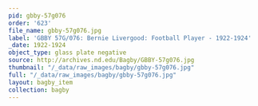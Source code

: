 ```yaml
---
pid: gbby-57g076
order: '623'
file_name: gbby-57g076.jpg
label: 'GBBY 57G/076: Bernie Livergood: Football Player - 1922-1924'
_date: 1922-1924
object_type: glass plate negative
source: http://archives.nd.edu/Bagby/GBBY-57g076.jpg
thumbnail: "/_data/raw_images/bagby/gbby-57g076.jpg"
full: "/_data/raw_images/bagby/gbby-57g076.jpg"
layout: bagby_item
collection: bagby
---
```

